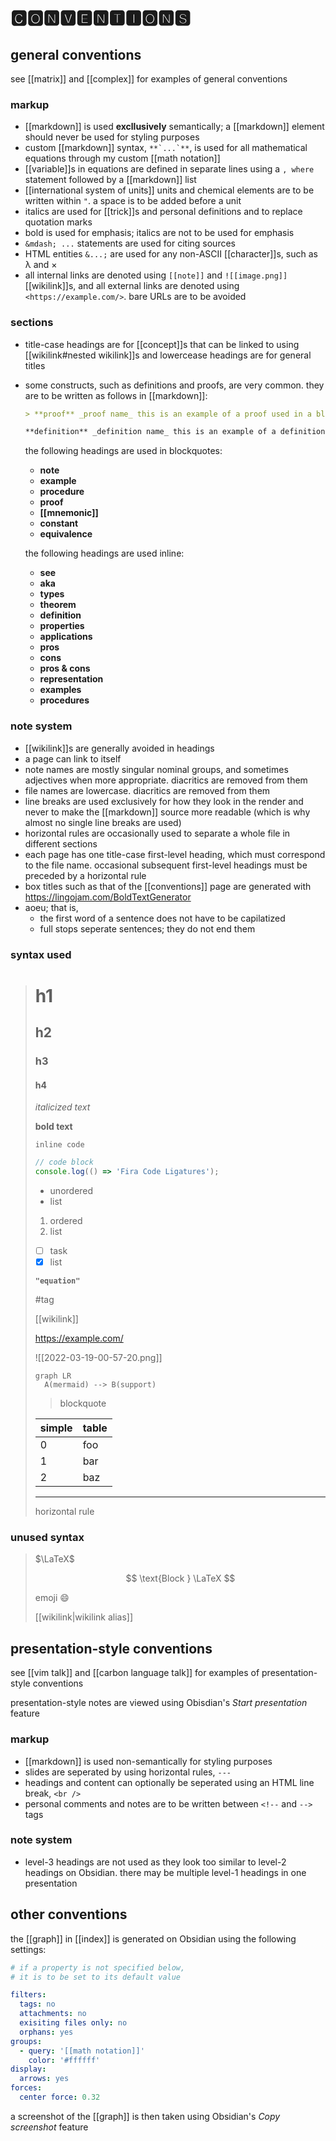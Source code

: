 # 🅲🅾🅽🆅🅴🅽🆃🅸🅾🅽🆂

## general conventions

see [[matrix]] and [[complex]] for examples of general conventions

### markup

- [[markdown]] is used **excllusively** semantically; a [[markdown]] element should never be used for styling purposes
- custom [[markdown]] syntax, `` **`...`** ``, is used for all mathematical equations through my custom [[math notation]]
- [[variable]]s in equations are defined in separate lines using a `, where` statement followed by a [[markdown]] list
- [[international system of units]] units and chemical elements are to be written within `"`. a space is to be added before a unit
- italics are used for [[trick]]s and personal definitions and to replace quotation marks
- bold is used for emphasis; italics are not to be used for emphasis
- `&mdash; ...` statements are used for citing sources
- HTML entities `&...;` are used for any non-ASCII [[character]]s, such as &lambda; and &times;
- all internal links are denoted using `[[note]]` and `![[image.png]]` [[wikilink]]s, and all external links are denoted using `<https://example.com/>`. bare URLs are to be avoided

### sections

- title-case headings are for [[concept]]s that can be linked to using [[wikilink#nested wikilink]]s and lowercease headings are for general titles

- some constructs, such as definitions and proofs, are very common. they are to be written as follows in [[markdown]]:

  ```md
  > **proof** _proof name_ this is an example of a proof used in a blockquote

  **definition** _definition name_ this is an example of a definition used inline
  ```

  the following headings are used in blockquotes:

  - **note**
  - **example**
  - **procedure**
  - **proof**
  - **[[mnemonic]]**
  - **constant**
  - **equivalence**

  the following headings are used inline:

  - **see**
  - **aka**
  - **types**
  - **theorem**
  - **definition**
  - **properties**
  - **applications**
  - **pros**
  - **cons**
  - **pros & cons**
  - **representation**
  - **examples**
  - **procedures**

### note system

- [[wikilink]]s are generally avoided in headings
- a page can link to itself
- note names are mostly singular nominal groups, and sometimes adjectives when more appropriate. diacritics are removed from them
- file names are lowercase. diacritics are removed from them
- line breaks are used exclusively for how they look in the render and never to make the [[markdown]] source more readable (which is why almost no single line breaks are used)
- horizontal rules are occasionally used to separate a whole file in different sections
- each page has one title-case first-level heading, which must correspond to the file name. occasional subsequent first-level headings must be preceded by a horizontal rule
- box titles such as that of the [[conventions]] page are generated with <https://lingojam.com/BoldTextGenerator>
- aoeu; that is,
  - the first word of a sentence does not have to be capilatized
  - full stops seperate sentences; they do not end them

### syntax used

> # h1
>
> ## h2
>
> ### h3
>
> #### h4
>
> _italicized text_
>
> **bold text**
>
> `inline code`
>
> ```javascript
> // code block
> console.log(() => 'Fira Code Ligatures');
> ```
>
> - unordered
> - list
>
> 1. ordered
> 2. list
>
> - [ ] task
> - [x] list
>
> **`"equation"`**
>
> #tag
>
> [[wikilink]]
>
> <https://example.com/>
>
> ![[2022-03-19-00-57-20.png]]
>
> ```mermaid
> graph LR
>   A(mermaid) --> B(support)
> ```
>
> > blockquote
>
> | simple | table |
> | ------ | ----- |
> | 0      | foo   |
> | 1      | bar   |
> | 2      | baz   |
>
> ---
>
> horizontal rule

### unused syntax

> $\LaTeX$
>
> $$
> \text{Block } \LaTeX
> $$
>
> emoji :smile:
>
> [[wikilink|wikilink alias]]

## presentation-style conventions

see [[vim talk]] and [[carbon language talk]] for examples of presentation-style conventions

presentation-style notes are viewed using Obisdian's _Start presentation_ feature

### markup

- [[markdown]] is used non-semantically for styling purposes
- slides are seperated by using horizontal rules, `---`
- headings and content can optionally be seperated using an HTML line break, `<br />`
- personal comments and notes are to be written between `<!--` and `-->` tags

### note system

- level-3 headings are not used as they look too similar to level-2 headings on Obsidian. there may be multiple level-1 headings in one presentation

## other conventions

the [[graph]] in [[index]] is generated on Obsidian using the following settings:

```yaml
# if a property is not specified below,
# it is to be set to its default value

filters:
  tags: no
  attachments: no
  exisiting files only: no
  orphans: yes
groups:
  - query: '[[math notation]]'
    color: '#ffffff'
display:
  arrows: yes
forces:
  center force: 0.32
```

a screenshot of the [[graph]] is then taken using Obsidian's _Copy screenshot_ feature
